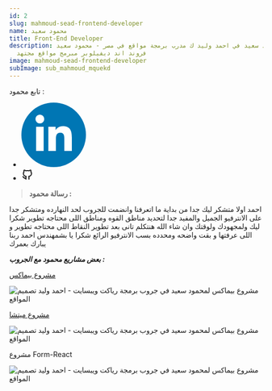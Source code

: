 ```yaml
---
id: 2
slug: mahmoud-sead-frontend-developer
name: محمود سعيد
title: Front-End Developer
description: رأئ محمود سعيد في احمد وليد ك مدرب برمجة مواقع في مصر - محمود سعيد
  فروند اند ديفيلوبر مبرمج مواقع مجتهد
image: mahmoud-sead-frontend-developer
subImage: sub_mahmoud_mquekd
---
```

<p style="
    margin: 0;
">تابع محمود :</p>
<ul class="social-icon justify-content-center d-flex justify-content-lg-start"><li><a href="https://www.linkedin.com/in/mahmoud-said-0b418b210/" target="_blank" rel="nofollow noopener noreferrer" aria-label="linkedIn" data-v-43922166=""><svg id="linkedIn" enable-background="new 0 0 128 128" height="128px" version="1.1" viewBox="0 0 128 128" width="128px" xml:space="preserve" xmlns="http://www.w3.org/2000/svg" xmlns:xlink="http://www.w3.org/1999/xlink" class="h-10 w-10" data-v-43922166=""><g><circle cx="64" cy="64" fill="#0076B4" r="64"></circle></g><g><path d="M44.119,95.934H29.184V47.93h14.935V95.934z M36.656,41.371c-4.792,0-8.656-3.876-8.656-8.653   c0-4.775,3.864-8.652,8.656-8.652c4.771,0,8.646,3.876,8.646,8.652C45.303,37.495,41.428,41.371,36.656,41.371z M100,95.934H85.081   V72.59c0-5.566-0.097-12.728-7.752-12.728c-7.765,0-8.948,6.065-8.948,12.33v23.742H53.479V47.93H67.78v6.562h0.204   c1.99-3.774,6.857-7.753,14.117-7.753c15.105,0,17.897,9.939,17.897,22.868L100,95.934L100,95.934z" fill="#FFFFFF"></path></g></svg></a></li><li><a href="https://github.com/mahmoudsaeed-source" target="_blank" rel="nofollow noopener noreferrer" aria-label="github" data-v-43922166=""><svg xmlns="http://www.w3.org/2000/svg" class="icon icon-tabler icon-tabler-brand-github" width="24" height="24" viewBox="0 0 24 24" stroke-width="2" stroke="currentColor" fill="none" stroke-linecap="round" stroke-linejoin="round"> <path stroke="none" d="M0 0h24v24H0z" fill="none"/> <path d="M9 19c-4.3 1.4 -4.3 -2.5 -6 -3m12 5v-3.5c0 -1 .1 -1.4 -.5 -2c2.8 -.3 5.5 -1.4 5.5 -6a4.6 4.6 0 0 0 -1.3 -3.2a4.2 4.2 0 0 0 -.1 -3.2s-1.1 -.3 -3.5 1.3a12.3 12.3 0 0 0 -6.2 0c-2.4 -1.6 -3.5 -1.3 -3.5 -1.3a4.2 4.2 0 0 0 -.1 3.2a4.6 4.6 0 0 0 -1.3 3.2c0 4.6 2.7 5.7 5.5 6c-.6 .6 -.6 1.2 -.5 2v3.5" /> </svg></a></li></ul>

> **ر﻿سالة محمود :**

ا﻿حمد اولا متشكر ليك جدا من بداية ما اتعرفنا وانضمت للجروب لحد النهارده ومتشكر جدا على الانترفيو الجميل والمفيد جدا لتحديد مناطق القوه ومناطق اللى محتاجه تطوير شكرا ليك ولمجهودك ولوقتك وان شاء الله هنتكلم تانى بعد تطوير النقاط اللى محتاجه تطوير و اللى عرفتها و بقت واضحه ومحدده بسب الانترفيو الرائع   شكرا يا بشمهندس احمد ربنا يبارك بعمرك

***بعض م﻿شاريع محمود مع الجروب :***

<a target="_blank"  href="https://mahmoudsaeed-source.github.io/DesignBeMax/" class="rbt-btn btn-gradient hover-icon-reverse"><span class="icon-reverse-wrapper"><span>مشروع بيماكس</span></span></a>

![مشروع بيماكس لمحمود سعيد في جروب برمجة رياكت ويبسايت - احمد وليد تصميم المواقع](https://res.cloudinary.com/drcfigqqr/image/upload/v1689014146/demo-bemax-design_a0lu80.webp "مشروع بيماكس لمحمود")

<a target="_blank"  href="https://mahmoudsaeed-source.github.io/MITCHA/" class="rbt-btn btn-gradient hover-icon-reverse"><span class="icon-reverse-wrapper"><span>مشروع ميتشا</span></span></a>

![مشروع بيماكس لمحمود سعيد في جروب برمجة رياكت ويبسايت - احمد وليد تصميم المواقع](https://res.cloudinary.com/drcfigqqr/image/upload/v1689014146/demo-mitcha_fgbdjy.webp "مشروع بيماكس لمحمود")

مشروع Form-React

![مشروع بيماكس لمحمود سعيد في جروب برمجة رياكت ويبسايت - احمد وليد تصميم المواقع](https://res.cloudinary.com/drcfigqqr/image/upload/v1689014146/demo-form-react_wgpuar.webp "مشروع بيماكس لمحمود")